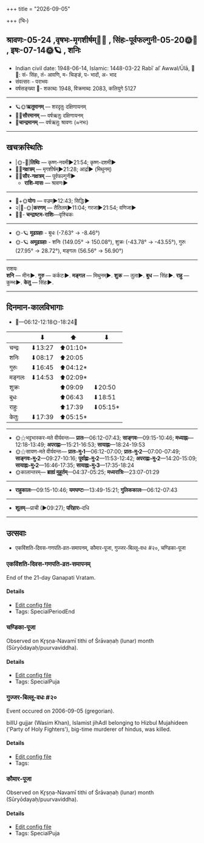 +++
title = "2026-09-05"

+++
(चि॰)
## श्रावणः-05-24  ,वृषभः-मृगशीर्षम्🌛🌌  ,  सिंहः-पूर्वफल्गुनी-05-20🌞🌌  ,  इषः-07-14🌞🪐  , शनिः
- Indian civil date: 1948-06-14, Islamic: 1448-03-22 Rabīʿ alʾ Awwal/Ūlā, 🌌🌞: सं- सिंहः, तं- आवणि, म- चिङ्ङं, प- भादों, अ- भाद
- संवत्सरः - पराभवः
- वर्षसङ्ख्या 🌛- शकाब्दः 1948, विक्रमाब्दः 2083, कलियुगे 5127
___________________
- 🪐🌞**ऋतुमानम्** — शरदृतुः दक्षिणायनम्
- 🌌🌞**सौरमानम्** — वर्षऋतुः दक्षिणायनम्
- 🌛**चान्द्रमानम्** — वर्षऋतुः श्रावणः (≈नभः)
___________________


## खचक्रस्थितिः
- |🌞-🌛|**तिथिः** — कृष्ण-नवमी►21:54; कृष्ण-दशमी►  
- 🌌🌛**नक्षत्रम्** — मृगशीर्षम्►21:28; आर्द्रा► (मिथुनम्)  
- 🌌🌞**सौर-नक्षत्रम्** — पूर्वफल्गुनी►  
  - **राशि-मासः** — श्रावणः► 
___________________
- 🌛+🌞**योगः** — वज्रम्►12:43; सिद्धिः►  
- २|🌛-🌞|**करणम्** — तैतिलम्►11:04; गरजा►21:54; वणिजा►  
- 🌌🌛- **चन्द्राष्टम-राशिः**—वृश्चिकः  
___________________
- 🌞-🪐 **मूढग्रहाः** - बुधः (-7.63° → -8.46°)
- 🌞-🪐 **अमूढग्रहाः** - शनिः (149.05° → 150.08°), शुक्रः (-43.78° → -43.55°), गुरुः (27.95° → 28.72°), मङ्गलः (56.56° → 56.90°)
___________________
राशयः  
**शनि** — मीनः►. **गुरु** — कर्कटः►. **मङ्गल** — मिथुनम्►. **शुक्र** — तुला►. **बुध** — सिंहः►. **राहु** — कुम्भः►. **केतु** — सिंहः►. 
___________________


## दिनमान-कालविभागाः
- 🌅—06:12-12:18🌞-18:24🌇  

|      |⬇     |⬆     |⬇     |
|------|-----|-----|------|
|चन्द्रः|⬇13:27 |⬆01:10*|     |
|शनिः   |⬇08:17 |⬆20:05 |     |
|गुरुः  |⬇16:45 |⬆04:12*|     |
|मङ्गलः |⬇14:53 |⬆02:09*|     |
|शुक्रः |     |⬆09:09 |⬇20:50 |
|बुधः   |     |⬆06:43 |⬇18:51 |
|राहुः  |     |⬆17:39 |⬇05:15*|
|केतुः  |⬇17:39 |⬆05:15*|     |
___________________
- 🌞⚝भट्टभास्कर-मते वीर्यवन्तः— **प्रातः**—06:12-07:43; **साङ्गवः**—09:15-10:46; **मध्याह्नः**—12:18-13:49; **अपराह्णः**—15:21-16:53; **सायाह्नः**—18:24-19:53  
- 🌞⚝सायण-मते वीर्यवन्तः— **प्रातः-मु॰1**—06:12-07:00; **प्रातः-मु॰2**—07:00-07:49; **साङ्गवः-मु॰2**—09:27-10:16; **पूर्वाह्णः-मु॰2**—11:53-12:42; **अपराह्णः-मु॰2**—14:20-15:09; **सायाह्नः-मु॰2**—16:46-17:35; **सायाह्नः-मु॰3**—17:35-18:24  
- 🌞कालान्तरम्— **ब्राह्मं मुहूर्तम्**—04:37-05:25; **मध्यरात्रिः**—23:07-01:29  
___________________
- **राहुकालः**—09:15-10:46; **यमघण्टः**—13:49-15:21; **गुलिककालः**—06:12-07:43  
___________________
- **शूलम्**—प्राची (►09:27); **परिहारः**–दधि  
___________________

## उत्सवाः
- एकविंशति-दिवस-गणपति-व्रत-समापनम्, कौमार-पूजा, गुज्जर-बिल्लू-वधः #२०, चण्डिका-पूजा
### एकविंशति-दिवस-गणपति-व्रत-समापनम्



End of the 21-day Ganapati Vratam.

#### Details
- [Edit config file](https://github.com/jyotisham/adyatithi/blob/master/devatA/gaNapati/relative_event/EkaviMzati-divasa-gaNapati-vrata-ArambhaH/offset__20/EkaviMzati-divasa-gaNapati-vrata-samApanam.toml)
- Tags: SpecialPeriodEnd


### चण्डिका-पूजा

Observed on Kr̥ṣṇa-Navamī tithi of Śrāvaṇaḥ (lunar) month (Sūryōdayaḥ/puurvaviddha). 



#### Details
- [Edit config file](https://github.com/jyotisham/adyatithi/blob/master/devatA/shakti/lunar_month/tithi/05/24/caNDikA-pUjA.toml)
- Tags: SpecialPuja


### गुज्जर-बिल्लू-वधः #२०

Event occured on 2006-09-05 (gregorian). 

billU gujjar (Wasim Khan), Islamist jihAdI belonging to Hizbul Mujahideen ('Party of Holy Fighters'), big-time murderer of hindus, was killed.

#### Details
- [Edit config file](https://github.com/jyotisham/adyatithi/blob/master/mahApuruSha/xatra-later/gregorian/day/09/05/gujjara-billU-vadhaH.toml)
- Tags: 


### कौमार-पूजा

Observed on Kr̥ṣṇa-Navamī tithi of Śrāvaṇaḥ (lunar) month (Sūryōdayaḥ/puurvaviddha). 



#### Details
- [Edit config file](https://github.com/jyotisham/adyatithi/blob/master/devatA/kaumAra/lunar_month/tithi/05/24/kaumAra-pUjA.toml)
- Tags: SpecialPuja


